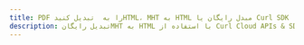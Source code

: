 ---title: PDF را به  تبدیل کنیدHTML، MHT به HTML مبدل رایگان یا Curl SDKdescription: تبدیل رایگانMHT به HTML با استفاده از Curl Cloud APIs & SDK همچنین اسناد PDF را در Cloud ایجاد، ویرایش و رندر کنید.---